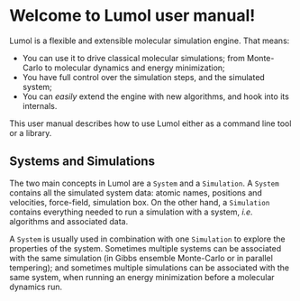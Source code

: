 # Welcome to Lumol user manual!

Lumol is a flexible and extensible molecular simulation engine. That means:

* You can use it to drive classical molecular simulations; from Monte-Carlo to
  molecular dynamics and energy minimization;
* You have full control over the simulation steps, and the simulated system;
* You can *easily* extend the engine with new algorithms, and hook into its
  internals.

This user manual describes how to use Lumol either as a command line tool or
a library.

## Systems and Simulations

The two main concepts in Lumol are a `System` and a `Simulation`. A `System`
contains all the simulated system data: atomic names, positions and velocities,
force-field, simulation box. On the other hand, a `Simulation` contains
everything needed to run a simulation with a system, *i.e.* algorithms and
associated data.

A `System` is usually used in combination with one `Simulation` to explore the
properties of the system. Sometimes multiple systems can be associated with the
same simulation (in Gibbs ensemble Monte-Carlo or in parallel tempering); and
sometimes multiple simulations can be associated with the same system, when
running an energy minimization before a molecular dynamics run.
